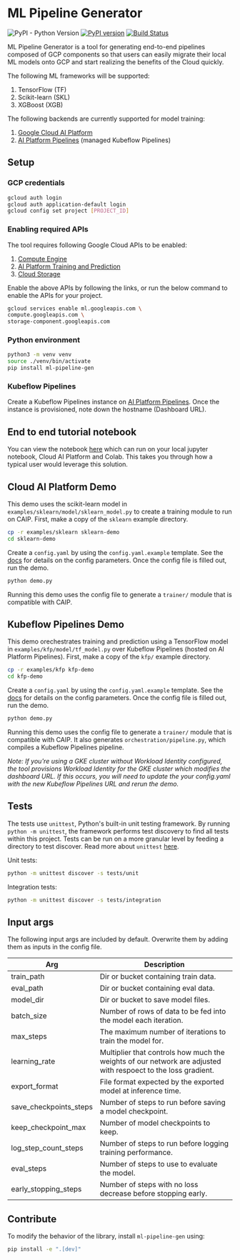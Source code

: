 # ML Pipeline Generator
![PyPI - Python Version](https://img.shields.io/pypi/pyversions/ml-pipeline-gen)
[![PyPI version](https://badge.fury.io/py/ml-pipeline-gen.svg)](https://badge.fury.io/py/ml-pipeline-gen)
[![Build
Status](https://travis-ci.com/GoogleCloudPlatform/ml-pipeline-generator-python.svg?branch=master)](https://travis-ci.com/GoogleCloudPlatform/ml-pipeline-generator-python)

ML Pipeline Generator is a tool for generating end-to-end pipelines composed of GCP components so that users can easily migrate their local ML models onto GCP and start realizing the benefits of the Cloud quickly. 

The following ML frameworks will be supported:
1. TensorFlow (TF)
1. Scikit-learn (SKL)
1. XGBoost (XGB)

The following backends are currently supported for model training:
1. [Google Cloud AI Platform](https://cloud.google.com/ai-platform) 
1. [AI Platform Pipelines](https://cloud.google.com/ai-platform/pipelines/docs) (managed Kubeflow Pipelines)

## Setup
### GCP credentials
```bash
gcloud auth login
gcloud auth application-default login
gcloud config set project [PROJECT_ID]
```

### Enabling required APIs

The tool requires following Google Cloud APIs to be enabled: 
1. [Compute Engine](https://console.cloud.google.com/apis/api/compute.googleapis.com)
1. [AI Platform Training and Prediction](https://console.cloud.google.com/apis/api/ml.googleapis.com)
1. [Cloud Storage](https://console.cloud.google.com/apis/api/storage-component.googleapis.com)

Enable the above APIs by following the links, or run the below command to 
enable the APIs for your project.

```bash
gcloud services enable ml.googleapis.com \
compute.googleapis.com \
storage-component.googleapis.com
```

### Python environment
```bash
python3 -m venv venv
source ./venv/bin/activate
pip install ml-pipeline-gen
```

### Kubeflow Pipelines 
Create a Kubeflow Pipelines instance on [AI Platform Pipelines](https://console.cloud.google.com/ai-platform/pipelines). 
Once the instance is provisioned, note down the hostname (Dashboard URL).

## End to end tutorial notebook
You can view the notebook [here](https://github.com/GoogleCloudPlatform/ml-pipeline-generator-python/examples/getting_started_notebook.ipynb)
which can run on your local jupyter  notebook, Cloud AI Platform and 
Colab. This takes you through how a typical user would leverage this solution.

## Cloud AI Platform Demo
This demo uses the scikit-learn model in
`examples/sklearn/model/sklearn_model.py` to create a training module to run on
CAIP. First, make a copy of the `sklearn` example directory.

```bash
cp -r examples/sklearn sklearn-demo
cd sklearn-demo
```

Create a `config.yaml` by using the `config.yaml.example` template. See the
[docs](docs/CONFIG.md) for details on the config parameters. Once the
config file is filled out, run the demo.

```bash
python demo.py
```

Running this demo uses the config file to generate a `trainer/` module that is
compatible with CAIP.

## Kubeflow Pipelines Demo
This demo orechestrates training and prediction using a TensorFlow model in 
`examples/kfp/model/tf_model.py` over Kubeflow Pipelines (hosted on AI Platform 
Pipelines). First, make a copy of the `kfp/` example directory.

```bash
cp -r examples/kfp kfp-demo
cd kfp-demo
```

Create a `config.yaml` by using the `config.yaml.example` template. See the 
[docs](docs/CONFIG.md) for details on the config parameters. Once the
config file is filled out, run the demo.

```bash
python demo.py
```

Running this demo uses the config file to generate a `trainer/` module that is
compatible with CAIP. It also generates `orchestration/pipeline.py`, which
compiles a Kubeflow Pipelines pipeline.

_Note: If you're using a GKE cluster without Workload Identity configured, the 
tool provisions Workload Identity for the GKE cluster which modifies the 
dashboard URL. If this occurs, you will need to update the your config.yaml with 
the new Kubeflow Pipelines URL and rerun the demo._

## Tests
The tests use `unittest`, Python's built-in unit testing framework. By running
`python -m unittest`, the framework performs test discovery to find all tests
within this project. Tests can be run on a more granular level by feeding a
directory to test discover. Read more about `unittest`
[here](https://docs.python.org/3/library/unittest.html).

Unit tests:
```bash
python -m unittest discover -s tests/unit
```

Integration tests:
```bash
python -m unittest discover -s tests/integration
```

## Input args
The following input args are included by default. Overwrite them by adding them
as inputs in the config file.

| Arg | Description |
| ------------- | ----- |
| train_path| Dir or bucket containing train data.|
| eval_path | Dir or bucket containing eval data.|
| model_dir | Dir or bucket to save model files. |
| batch_size | Number of rows of data to be fed into the model each iteration. |
| max_steps | The maximum number of iterations to train the model for. |
| learning_rate| Multiplier that controls how much the weights of our network are adjusted with respoect to the loss gradient.|
| export_format | File format expected by the exported model at inference time. |
| save_checkpoints_steps | Number of steps to run before saving a model checkpoint. |
| keep_checkpoint_max | Number of model checkpoints to keep. |
| log_step_count_steps | Number of steps to run before logging training performance. |
| eval_steps | Number of steps to use to evaluate the model. |
| early_stopping_steps | Number of steps with no loss decrease before stopping early. |

## Contribute
To modify the behavior of the library, install `ml-pipeline-gen` using:

```bash
pip install -e ".[dev]"
```
